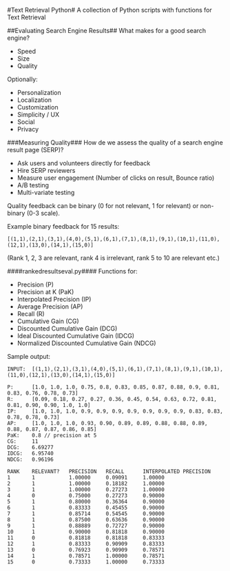 #Text Retrieval Python#
A collection of Python scripts with functions for Text Retrieval

##Evaluating Search Engine Results##
What makes for a good search engine? 
- Speed
- Size
- Quality

Optionally:
- Personalization
- Localization
- Customization
- Simplicity / UX
- Social
- Privacy

###Measuring Quality###
How de we assess the quality of a search engine result page (SERP)?
- Ask users and volunteers directly for feedback
- Hire SERP reviewers
- Measure user engagement (Number of clicks on result, Bounce ratio)
- A/B testing
- Multi-variate testing

Quality feedback can be binary (0 for not relevant, 1 for relevant) or non-binary (0-3 scale).

Example binary feedback for 15 results:

	[(1,1),(2,1),(3,1),(4,0),(5,1),(6,1),(7,1),(8,1),(9,1),(10,1),(11,0),(12,1),(13,0),(14,1),(15,0)]

(Rank 1, 2, 3 are relevant, rank 4 is irrelevant, rank 5 to 10 are relevant etc.)

####rankedresultseval.py####
Functions for:
- Precision (P)
- Precision at K (PaK)
- Interpolated Precision (IP)
- Average Precision (AP)
- Recall (R)
- Cumulative Gain (CG)
- Discounted Cumulative Gain (DCG)
- Ideal Discounted Cumulative Gain (IDCG)
- Normalized Discounted Cumulative Gain (NDCG)

Sample output:

	INPUT:	[(1,1),(2,1),(3,1),(4,0),(5,1),(6,1),(7,1),(8,1),(9,1),(10,1),(11,0),(12,1),(13,0),(14,1),(15,0)]

	P: 		[1.0, 1.0, 1.0, 0.75, 0.8, 0.83, 0.85, 0.87, 0.88, 0.9, 0.81, 0.83, 0.76, 0.78, 0.73]
	R: 		[0.09, 0.18, 0.27, 0.27, 0.36, 0.45, 0.54, 0.63, 0.72, 0.81, 0.81, 0.90, 0.90, 1.0, 1.0]
	IP: 	[1.0, 1.0, 1.0, 0.9, 0.9, 0.9, 0.9, 0.9, 0.9, 0.9, 0.83, 0.83, 0.78, 0.78, 0.73]
	AP: 	[1.0, 1.0, 1.0, 0.93, 0.90, 0.89, 0.89, 0.88, 0.88, 0.89, 0.88, 0.87, 0.87, 0.86, 0.85]
	PaK: 	0.8 // precision at 5
	CG: 	11
	DCG: 	6.69277
	IDCG: 	6.95740
	NDCG: 	0.96196

	RANK	RELEVANT?	PRECISION	RECALL		INTERPOLATED PRECISION
	1		1			1.00000		0.09091		1.00000
	2		1			1.00000		0.18182		1.00000
	3		1			1.00000		0.27273		1.00000
	4		0			0.75000		0.27273		0.90000
	5		1			0.80000		0.36364		0.90000
	6		1			0.83333		0.45455		0.90000
	7		1			0.85714		0.54545		0.90000
	8		1			0.87500		0.63636		0.90000
	9		1			0.88889		0.72727		0.90000
	10		1			0.90000		0.81818		0.90000
	11		0			0.81818		0.81818		0.83333
	12		1			0.83333		0.90909		0.83333
	13		0			0.76923		0.90909		0.78571
	14		1			0.78571		1.00000		0.78571
	15		0			0.73333		1.00000		0.73333
